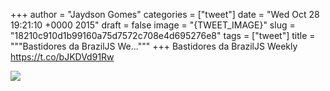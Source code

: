 
+++
author = "Jaydson Gomes"
categories = ["tweet"]
date = "Wed Oct 28 19:21:10 +0000 2015"
draft = false
image = "{TWEET_IMAGE}"
slug = "18210c910d1b99160a75d7572c708e4d695276e8"
tags = ["tweet"]
title = """Bastidores da BrazilJS We..."""
+++
Bastidores da BrazilJS Weekly https://t.co/bJKDVd91Rw

![](/images/tweet-media/659449848513564672-CSbWIpEWoAEFq-y.jpg)
